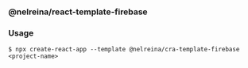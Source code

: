 ### @nelreina/react-template-firebase

### Usage


```
$ npx create-react-app --template @nelreina/cra-template-firebase <project-name>
```

